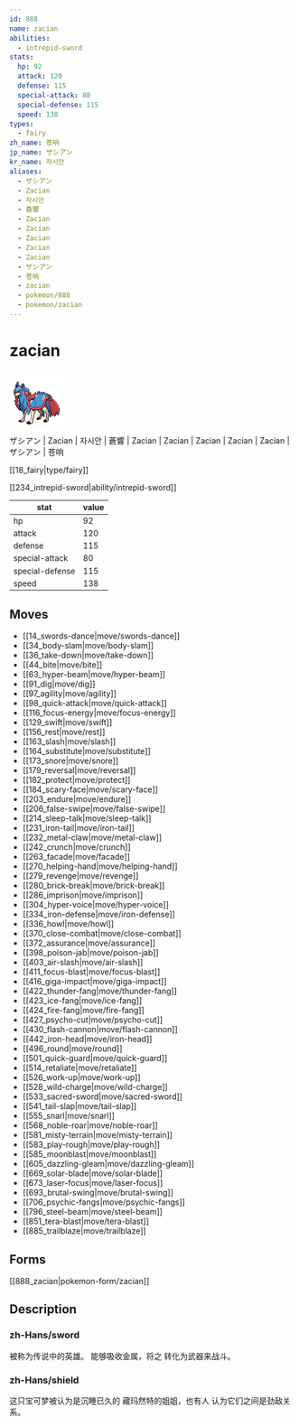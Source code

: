 ```yaml
---
id: 888
name: zacian
abilities:
  - intrepid-sword
stats:
  hp: 92
  attack: 120
  defense: 115
  special-attack: 80
  special-defense: 115
  speed: 138
types:
  - fairy
zh_name: 苍响
jp_name: ザシアン
kr_name: 자시안
aliases:
  - ザシアン
  - Zacian
  - 자시안
  - 蒼響
  - Zacian
  - Zacian
  - Zacian
  - Zacian
  - Zacian
  - ザシアン
  - 苍响
  - zacian
  - pokemon/888
  - pokemon/zacian
---
```

# zacian

![](https://raw.githubusercontent.com/PokeAPI/sprites/master/sprites/pokemon/888.png)

ザシアン | Zacian | 자시안 | 蒼響 | Zacian | Zacian | Zacian | Zacian | Zacian | ザシアン | 苍响

[[18_fairy|type/fairy]]

[[234_intrepid-sword|ability/intrepid-sword]]

|stat|value|
|---|---|
|hp|92|
|attack|120|
|defense|115|
|special-attack|80|
|special-defense|115|
|speed|138|


## Moves

- [[14_swords-dance|move/swords-dance]]
- [[34_body-slam|move/body-slam]]
- [[36_take-down|move/take-down]]
- [[44_bite|move/bite]]
- [[63_hyper-beam|move/hyper-beam]]
- [[91_dig|move/dig]]
- [[97_agility|move/agility]]
- [[98_quick-attack|move/quick-attack]]
- [[116_focus-energy|move/focus-energy]]
- [[129_swift|move/swift]]
- [[156_rest|move/rest]]
- [[163_slash|move/slash]]
- [[164_substitute|move/substitute]]
- [[173_snore|move/snore]]
- [[179_reversal|move/reversal]]
- [[182_protect|move/protect]]
- [[184_scary-face|move/scary-face]]
- [[203_endure|move/endure]]
- [[206_false-swipe|move/false-swipe]]
- [[214_sleep-talk|move/sleep-talk]]
- [[231_iron-tail|move/iron-tail]]
- [[232_metal-claw|move/metal-claw]]
- [[242_crunch|move/crunch]]
- [[263_facade|move/facade]]
- [[270_helping-hand|move/helping-hand]]
- [[279_revenge|move/revenge]]
- [[280_brick-break|move/brick-break]]
- [[286_imprison|move/imprison]]
- [[304_hyper-voice|move/hyper-voice]]
- [[334_iron-defense|move/iron-defense]]
- [[336_howl|move/howl]]
- [[370_close-combat|move/close-combat]]
- [[372_assurance|move/assurance]]
- [[398_poison-jab|move/poison-jab]]
- [[403_air-slash|move/air-slash]]
- [[411_focus-blast|move/focus-blast]]
- [[416_giga-impact|move/giga-impact]]
- [[422_thunder-fang|move/thunder-fang]]
- [[423_ice-fang|move/ice-fang]]
- [[424_fire-fang|move/fire-fang]]
- [[427_psycho-cut|move/psycho-cut]]
- [[430_flash-cannon|move/flash-cannon]]
- [[442_iron-head|move/iron-head]]
- [[496_round|move/round]]
- [[501_quick-guard|move/quick-guard]]
- [[514_retaliate|move/retaliate]]
- [[526_work-up|move/work-up]]
- [[528_wild-charge|move/wild-charge]]
- [[533_sacred-sword|move/sacred-sword]]
- [[541_tail-slap|move/tail-slap]]
- [[555_snarl|move/snarl]]
- [[568_noble-roar|move/noble-roar]]
- [[581_misty-terrain|move/misty-terrain]]
- [[583_play-rough|move/play-rough]]
- [[585_moonblast|move/moonblast]]
- [[605_dazzling-gleam|move/dazzling-gleam]]
- [[669_solar-blade|move/solar-blade]]
- [[673_laser-focus|move/laser-focus]]
- [[693_brutal-swing|move/brutal-swing]]
- [[706_psychic-fangs|move/psychic-fangs]]
- [[796_steel-beam|move/steel-beam]]
- [[851_tera-blast|move/tera-blast]]
- [[885_trailblaze|move/trailblaze]]

## Forms



[[888_zacian|pokemon-form/zacian]]

## Description

### zh-Hans/sword

被称为传说中的英雄。
能够吸收金属，将之
转化为武器来战斗。

### zh-Hans/shield

这只宝可梦被认为是沉睡已久的
藏玛然特的姐姐，也有人
认为它们之间是劲敌关系。

